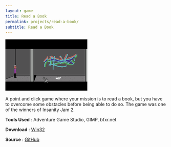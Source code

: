 ```yaml
---
layout: game 
title: Read a Book
permalink: projects/read-a-book/
subtitle: Read a Book 
---
```


[![Screenshot](/assets/img/read_a_book-small.png)](/assets/img/read_a_book-small.png)

A point and click game where your mission is to read a book, but you have to overcome some obstacles before being able to do so. The game was one of the winners of Insanity Jam 2.

**Tools Used**
 : Adventure Game Studio, GIMP, bfxr.net

**Download**
: [Win32](https://github.com/karjonas/Read-A-Book/releases/tag/ags34)

**Source**
: [GitHub](https://github.com/karjonas/Read-A-Book)


